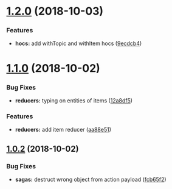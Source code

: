 # [1.2.0](https://github.com/team-a7/vdux/core/compare/v1.1.0...v1.2.0) (2018-10-03)


### Features

* **hocs:** add withTopic and withItem hocs ([9ecdcb4](https://github.com/team-a7/vdux/core/commit/9ecdcb4))

# [1.1.0](https://github.com/team-a7/vdux/core/compare/v1.0.2...v1.1.0) (2018-10-02)


### Bug Fixes

* **reducers:** typing on entities of items ([12a8df5](https://github.com/team-a7/vdux/core/commit/12a8df5))


### Features

* **reducers:** add item reducer ([aa88e51](https://github.com/team-a7/vdux/core/commit/aa88e51))

## [1.0.2](https://github.com/team-a7/vdux/core/compare/v1.0.1...v1.0.2) (2018-10-02)


### Bug Fixes

* **sagas:** destruct wrong object from action payload ([fcb65f2](https://github.com/team-a7/vdux/core/commit/fcb65f2))
